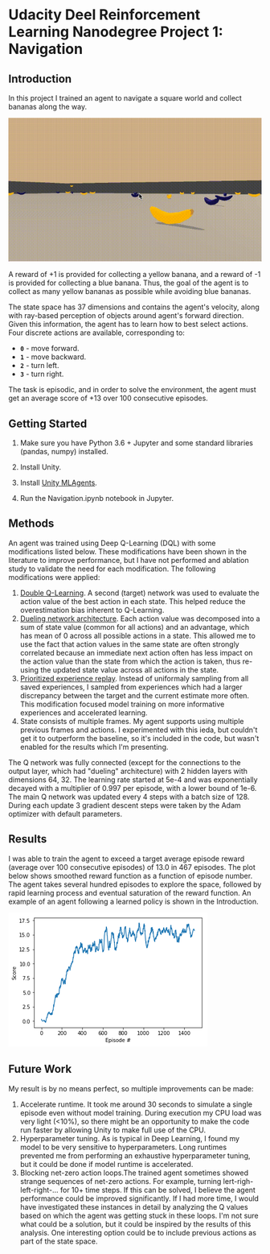 [//]: # (Image References)

[trained_agent]: images/trained_agent.gif "Trained Agent"
[plot_rewards]: images/plot_rewards.png "Rewards Plot"

# Udacity Deel Reinforcement Learning Nanodegree Project 1: Navigation

## Introduction

In this project I trained an agent to navigate a square world and collect bananas along the way.

![Trained Agent][trained_agent]

A reward of +1 is provided for collecting a yellow banana, and a reward of -1 is provided for collecting a blue banana.  Thus, the goal of the agent is to collect as many yellow bananas as possible while avoiding blue bananas.

The state space has 37 dimensions and contains the agent's velocity, along with ray-based perception of objects around agent's forward direction.  Given this information, the agent has to learn how to best select actions.  Four discrete actions are available, corresponding to:
- **`0`** - move forward.
- **`1`** - move backward.
- **`2`** - turn left.
- **`3`** - turn right.

The task is episodic, and in order to solve the environment, the agent must get an average score of +13 over 100 consecutive episodes.

## Getting Started

1. Make sure you have Python 3.6 + Jupyter and some standard libraries (pandas, numpy) installed.

2. Install Unity.

3. Install [Unity MLAgents](https://github.com/Unity-Technologies/ml-agents).

4. Run the Navigation.ipynb notebook in Jupyter.

## Methods

An agent was trained using Deep Q-Learning (DQL) with some modifications listed below. These modifications have been shown in the literature to improve performance, but I have not performed and ablation study to validate the need for each modification. The following modifications were applied:
1. [Double Q-Learning](https://arxiv.org/abs/1509.06461). A second (target) network was used to evaluate the action value of the best action in each state. This helped reduce the overestimation bias inherent to Q-Learning.
2. [Dueling network architecture](https://arxiv.org/abs/1511.06581). Each action value was decomposed into a sum of state value (common for all actions) and an advantage, which has mean of 0 across all possible actions in a state. This allowed me to use the fact that action values in the same state are often strongly correlated because an immediate next action often has less impact on the action value than the state from which the action is taken, thus re-using the updated state value across all actions in the state.
3. [Prioritized experience replay](https://arxiv.org/abs/1511.05952). Instead of uniformaly sampling from all saved experiences, I sampled from experiences which had a larger discrepancy between the target and the current estimate more often. This modification focused model training on more informative experiences and accelerated learning.
4. State consists of multiple frames. My agent supports using multiple previous frames and actions. I experimented with this ieda, but couldn't get it to outperform the baseline, so it's included in the code, but wasn't enabled for the results which I'm presenting.

The Q network was fully connected (except for the connections to the output layer, which had "dueling" architecture) with 2 hidden layers with dimensions 64, 32. The learning rate started at 5e-4 and was exponentially decayed with a multiplier of 0.997 per episode, with a lower bound of 1e-6. The main Q network was updated every 4 steps with a batch size of 128. During each update 3 gradient descent steps were taken by the Adam optimizer with default parameters.

## Results

I was able to train the agent to exceed a target average episode reward (average over 100 consecutive episodes) of 13.0 in 467 episodes. The plot below shows smoothed reward function as a function of episode number. The agent takes several hundred episodes to explore the space, followed by rapid learning process and eventual saturation of the reward function. An example of an agent following a learned policy is shown in the Introduction.

![Rewards Plot][plot_rewards]

## Future Work

My result is by no means perfect, so multiple improvements can be made:

1. Accelerate runtime. It took me around 30 seconds to simulate a single episode even without model training. During execution my CPU load was very light (<10%), so there might be an opportunity to make the code run faster by allowing Unity to make full use of the CPU.
2. Hyperparameter tuning. As is typical in Deep Learning, I found my model to be very sensitive to hyperparameters. Long runtimes prevented me from performing an exhaustive hyperparameter tuning, but it could be done if model runtime is accelerated.
3. Blocking net-zero action loops.The trained agent sometimes showed strange sequences of net-zero actions. For example, turning lert-righ-left-right-... for 10+ time steps. If this can be solved, I believe the agent performance could be improved significantly. If I had more time, I would have investigated these instances in detail by analyzing the Q values based on which the agent was getting stuck in these loops. I'm not sure what could be a solution, but it could be inspired by the results of this analysis. One interesting option could be to include previous actions as part of the state space.